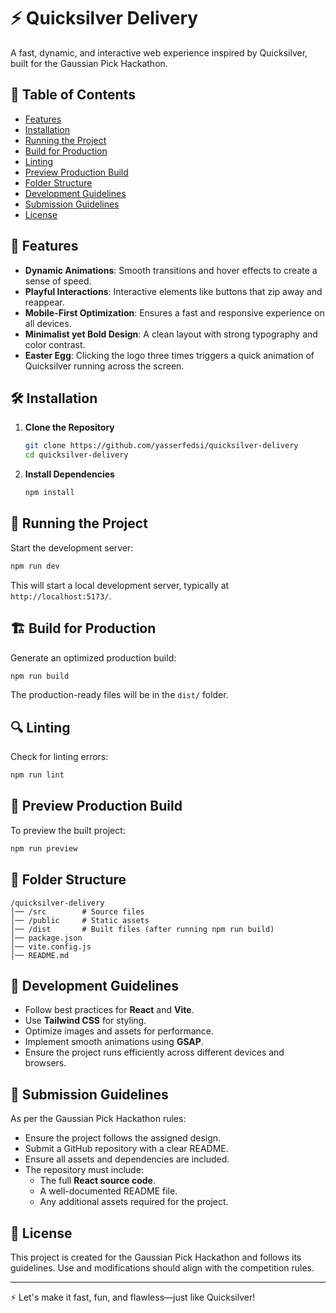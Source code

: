 # ⚡ Quicksilver Delivery

A fast, dynamic, and interactive web experience inspired by Quicksilver, built for the Gaussian Pick Hackathon.

## 📖 Table of Contents

- [Features](#-features)
- [Installation](#-installation)
- [Running the Project](#-running-the-project)
- [Build for Production](#-build-for-production)
- [Linting](#-linting)
- [Preview Production Build](#-preview-production-build)
- [Folder Structure](#-folder-structure)
- [Development Guidelines](#-development-guidelines)
- [Submission Guidelines](#-submission-guidelines)
- [License](#-license)

## 🚀 Features

- **Dynamic Animations**: Smooth transitions and hover effects to create a sense of speed.
- **Playful Interactions**: Interactive elements like buttons that zip away and reappear.
- **Mobile-First Optimization**: Ensures a fast and responsive experience on all devices.
- **Minimalist yet Bold Design**: A clean layout with strong typography and color contrast.
- **Easter Egg**: Clicking the logo three times triggers a quick animation of Quicksilver running across the screen.

## 🛠️ Installation

1. **Clone the Repository**

   ```sh
   git clone https://github.com/yasserfedsi/quicksilver-delivery
   cd quicksilver-delivery
   ```

2. **Install Dependencies**
   ```sh
   npm install
   ```

## 🚦 Running the Project

Start the development server:

```sh
npm run dev
```

This will start a local development server, typically at `http://localhost:5173/`.

## 🏗️ Build for Production

Generate an optimized production build:

```sh
npm run build
```

The production-ready files will be in the `dist/` folder.

## 🔍 Linting

Check for linting errors:

```sh
npm run lint
```

## 👀 Preview Production Build

To preview the built project:

```sh
npm run preview
```

## 📂 Folder Structure

```
/quicksilver-delivery
│── /src        # Source files
│── /public     # Static assets
│── /dist       # Built files (after running npm run build)
│── package.json
│── vite.config.js
│── README.md
```

## 📌 Development Guidelines

- Follow best practices for **React** and **Vite**.
- Use **Tailwind CSS** for styling.
- Optimize images and assets for performance.
- Implement smooth animations using **GSAP**.
- Ensure the project runs efficiently across different devices and browsers.

## 📜 Submission Guidelines

As per the Gaussian Pick Hackathon rules:

- Ensure the project follows the assigned design.
- Submit a GitHub repository with a clear README.
- Ensure all assets and dependencies are included.
- The repository must include:
  - The full **React source code**.
  - A well-documented README file.
  - Any additional assets required for the project.

## 📝 License

This project is created for the Gaussian Pick Hackathon and follows its guidelines. Use and modifications should align with the competition rules.

---

⚡ Let's make it fast, fun, and flawless—just like Quicksilver!
